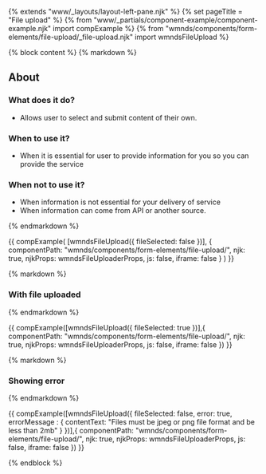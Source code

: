 {% extends "www/_layouts/layout-left-pane.njk" %}
{% set pageTitle = "File upload" %}
{% from "www/_partials/component-example/component-example.njk" import compExample %}
{% from "wmnds/components/form-elements/file-upload/_file-upload.njk" import wmndsFileUpload %}

{% block content %}
{% markdown %}

## About

### What does it do?

- Allows user to select and submit content of their own.

### When to use it?

- When it is essential for user to provide information for you so you can provide the service

### When not to use it?

- When information is not essential for your delivery of service
- When information can come from API or another source.

{% endmarkdown %}

{{
compExample(
    [wmndsFileUpload({
        fileSelected: false
    })],
    {
        componentPath: "wmnds/components/form-elements/file-upload/",
        njk: true,
        njkProps: wmndsFileUploaderProps,
        js: false,
        iframe: false
    }
)
}}

{% markdown %}

### With file uploaded

{% endmarkdown %}

{{
    compExample([wmndsFileUpload({
      fileSelected: true
    })],{
      componentPath: "wmnds/components/form-elements/file-upload/",
      njk: true,
      njkProps: wmndsFileUploaderProps,
      js: false,
      iframe: false
    })
}}

{% markdown %}

### Showing error

{% endmarkdown %}

{{
    compExample([wmndsFileUpload({
      fileSelected: false,
      error: true,
      errorMessage : {
          contentText: "Files must be jpeg or png file format and be less than 2mb"
      }
    })],{
      componentPath: "wmnds/components/form-elements/file-upload/",
      njk: true,
      njkProps: wmndsFileUploaderProps,
      js: false,
      iframe: false
    })
}}

{% endblock %}
